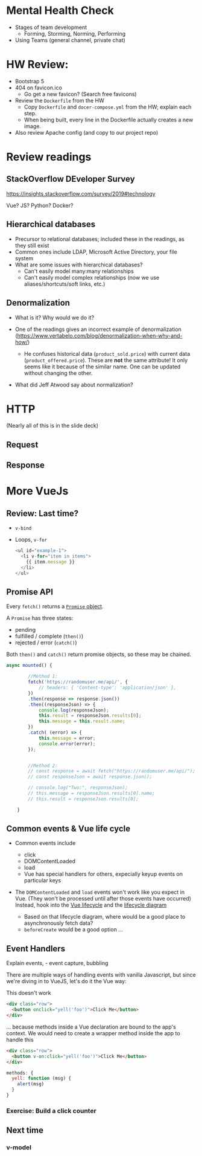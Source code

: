 
# Mental Health Check
  - Stages of team development
    - Forming, Storming, Norming, Performing
  - Using Teams (general channel, private chat)


# HW Review:

* Bootstrap 5
* 404 on favicon.ico
  - Go get a new favicon? (Search free favicons)
* Review the `Dockerfile` from the HW
  - Copy `Dockerfile` and `docer-compose.yml` from the HW; explain each step.
  - When being built, every line in the Dockerfile actually creates a new image.
* Also review Apache config (and copy to our project repo)


# Review readings

## StackOverflow DEveloper Survey
https://insights.stackoverflow.com/survey/2019#technology

Vue? JS? Python? Docker?

## Hierarchical databases

  * Precursor to relational databases; included these in the readings, as they still exist
  * Common ones include LDAP, Microsoft Active Directory, your file system
  * What are some issues with hierarchical databases?
    - Can't easily model many:many relationships
    - Can't easily model complex relationships (now we use aliases/shortcuts/soft links, etc.)

## Denormalization

  * What is it? Why would we do it?

  * One of the readings gives an incorrect example of denormalization (https://www.vertabelo.com/blog/denormalization-when-why-and-how/)
    - He confuses historical data (`product_sold.price`) with current data (`product_offered.price`). These are **not** the same attribute! It only seems like it because of the similar name. One can be updated without changing the other.

  * What did Jeff Atwood say about normalization?

# HTTP
(Nearly all of this is in the slide deck)

## Request

## Response


# More VueJs

## Review: Last time?

* `v-bind`
* Loops, `v-for`

  ```javascript
  <ul id="example-1">
    <li v-for="item in items">
      {{ item.message }}
    </li>
  </ul>
  ```

## Promise API

Every `fetch()` returns a [`Promise` object](https://developer.mozilla.org/en-US/docs/Web/JavaScript/Reference/Global_Objects/Promise).

A `Promise` has three states:
 * pending
 * fulfilled / complete (`then()`)
 * rejected / error (`catch()`)

Both `then()` and `catch()` return promise objects, so these may be chained.

```js
async mounted() {

        //Method 1:
        fetch('https://randomuser.me/api/', {
            // headers: { 'Content-type': 'application/json' },
        })
        .then(response => response.json())
        .then((responseJson) => {
            console.log(responseJson);
            this.result = responseJson.results[0];
            this.message = this.result.name;
        })
        .catch( (error) => {
            this.message = error;
            console.error(error);
        });


        //Method 2:
        // const response = await fetch("https://randomuser.me/api/");
        // const responseJson = await response.json();

        // console.log("Two:", responseJson);
        // this.message = responseJson.results[0].name;
        // this.result = responseJson.results[0];

    }

```

## Common events & Vue life cycle

  * Common events include
    - click
    - DOMContentLoaded
    - load
    - Vue has special handlers for others, expecially keyup events on particular keys

  * The `DOMContentLoaded` and `load` events won't work like you expect in Vue. (They won't be processed until after those events have occurred) Instead, hook into the [Vue lifecycle](https://vuejs.org/v2/api/#Options-Lifecycle-Hooks) and the [lifecycle diagram](https://vuejs.org/v2/guide/instance.html#Lifecycle-Diagram)
    - Based on that lifecycle diagram, where would be a good place to asynchronously fetch data?
    - `beforeCreate` would be a good option ...


## Event Handlers
Explain events,
    - event capture, bubbling

There are multiple ways of handling events with vanilla Javascript, but since we're diving in to VueJS, let's do it the Vue way:

This doesn't work
  ```html
  <div class="row">
    <button onclick="yell('foo')">Click Me</button>
  </div>
  ```
  ... because methods inside a Vue declaration are bound to the app's context. We would need to create a wrapper method inside the app to handle this

  ```html
  <div class="row">
    <button v-on:click="yell('foo')">Click Me</button>
  </div>
  ```
  ```js
  methods: {
    yell: function (msg) {
      alert(msg)
    }
  }
  ```

### Exercise: Build a click counter

## Next time
### v-model
